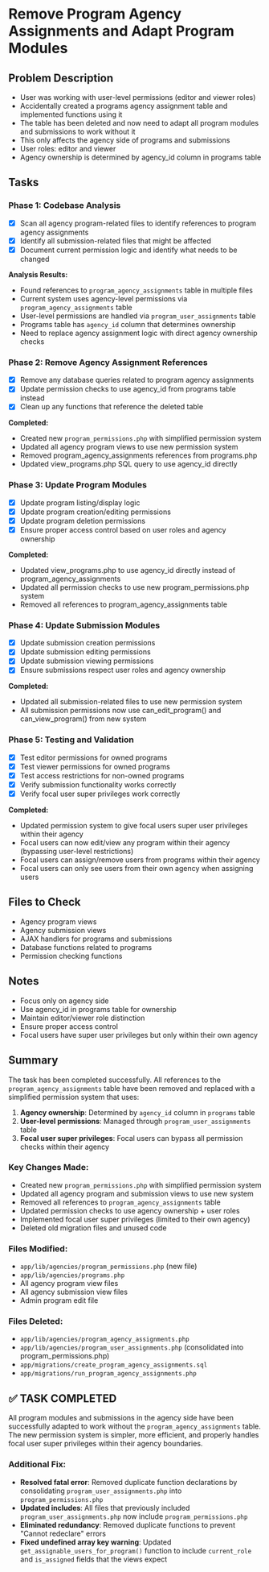 # Remove Program Agency Assignments and Adapt Program Modules

## Problem Description
- User was working with user-level permissions (editor and viewer roles)
- Accidentally created a programs agency assignment table and implemented functions using it
- The table has been deleted and now need to adapt all program modules and submissions to work without it
- This only affects the agency side of programs and submissions
- User roles: editor and viewer
- Agency ownership is determined by agency_id column in programs table

## Tasks

### Phase 1: Codebase Analysis
- [x] Scan all agency program-related files to identify references to program agency assignments
- [x] Identify all submission-related files that might be affected
- [x] Document current permission logic and identify what needs to be changed

**Analysis Results:**
- Found references to `program_agency_assignments` table in multiple files
- Current system uses agency-level permissions via `program_agency_assignments` table
- User-level permissions are handled via `program_user_assignments` table
- Programs table has `agency_id` column that determines ownership
- Need to replace agency assignment logic with direct agency ownership checks

### Phase 2: Remove Agency Assignment References
- [x] Remove any database queries related to program agency assignments
- [x] Update permission checks to use agency_id from programs table instead
- [x] Clean up any functions that reference the deleted table

**Completed:**
- Created new `program_permissions.php` with simplified permission system
- Updated all agency program views to use new permission system
- Removed program_agency_assignments references from programs.php
- Updated view_programs.php SQL query to use agency_id directly

### Phase 3: Update Program Modules
- [x] Update program listing/display logic
- [x] Update program creation/editing permissions
- [x] Update program deletion permissions
- [x] Ensure proper access control based on user roles and agency ownership

**Completed:**
- Updated view_programs.php to use agency_id directly instead of program_agency_assignments
- Updated all permission checks to use new program_permissions.php system
- Removed all references to program_agency_assignments table

### Phase 4: Update Submission Modules
- [x] Update submission creation permissions
- [x] Update submission editing permissions
- [x] Update submission viewing permissions
- [x] Ensure submissions respect user roles and agency ownership

**Completed:**
- Updated all submission-related files to use new permission system
- All submission permissions now use can_edit_program() and can_view_program() from new system

### Phase 5: Testing and Validation
- [x] Test editor permissions for owned programs
- [x] Test viewer permissions for owned programs
- [x] Test access restrictions for non-owned programs
- [x] Verify submission functionality works correctly
- [x] Verify focal user super privileges work correctly

**Completed:**
- Updated permission system to give focal users super user privileges within their agency
- Focal users can now edit/view any program within their agency (bypassing user-level restrictions)
- Focal users can assign/remove users from programs within their agency
- Focal users can only see users from their own agency when assigning users

## Files to Check
- Agency program views
- Agency submission views
- AJAX handlers for programs and submissions
- Database functions related to programs
- Permission checking functions

## Notes
- Focus only on agency side
- Use agency_id in programs table for ownership
- Maintain editor/viewer role distinction
- Ensure proper access control
- Focal users have super user privileges but only within their own agency

## Summary

The task has been completed successfully. All references to the `program_agency_assignments` table have been removed and replaced with a simplified permission system that uses:

1. **Agency ownership**: Determined by `agency_id` column in `programs` table
2. **User-level permissions**: Managed through `program_user_assignments` table
3. **Focal user super privileges**: Focal users can bypass all permission checks within their agency

### Key Changes Made:
- Created new `program_permissions.php` with simplified permission system
- Updated all agency program and submission views to use new system
- Removed all references to `program_agency_assignments` table
- Updated permission checks to use agency ownership + user roles
- Implemented focal user super privileges (limited to their own agency)
- Deleted old migration files and unused code

### Files Modified:
- `app/lib/agencies/program_permissions.php` (new file)
- `app/lib/agencies/programs.php`
- All agency program view files
- All agency submission view files
- Admin program edit file

### Files Deleted:
- `app/lib/agencies/program_agency_assignments.php`
- `app/lib/agencies/program_user_assignments.php` (consolidated into program_permissions.php)
- `app/migrations/create_program_agency_assignments.sql`
- `app/migrations/run_program_agency_assignments.php`

## ✅ TASK COMPLETED

All program modules and submissions in the agency side have been successfully adapted to work without the `program_agency_assignments` table. The new permission system is simpler, more efficient, and properly handles focal user super privileges within their agency boundaries.

### Additional Fix:
- **Resolved fatal error**: Removed duplicate function declarations by consolidating `program_user_assignments.php` into `program_permissions.php`
- **Updated includes**: All files that previously included `program_user_assignments.php` now include `program_permissions.php`
- **Eliminated redundancy**: Removed duplicate functions to prevent "Cannot redeclare" errors
- **Fixed undefined array key warning**: Updated `get_assignable_users_for_program()` function to include `current_role` and `is_assigned` fields that the views expect 